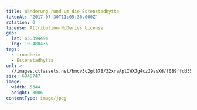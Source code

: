 ```yaml
---
title: Wanderung rund um die Estenstadhytta
takenAt: '2017-07-30T11:05:30.000Z'
rotation: 0
license: Attribution-NoDerivs License
geo:
  lat: 63.394494
  lng: 10.488436
tags:
  - trondheim
  - Estenstadhytta
url: >-
  //images.ctfassets.net/bncv3c2gt878/32xnaAplIWXJg4czJ9ssXd/f089ffdd35d46a5ec29c4440fc0f2b10/wanderung-rund-um-die-estenstadhytta_36265862565_o
size: 6948747
image:
  width: 5344
  height: 3006
contentType: image/jpeg
---
```


